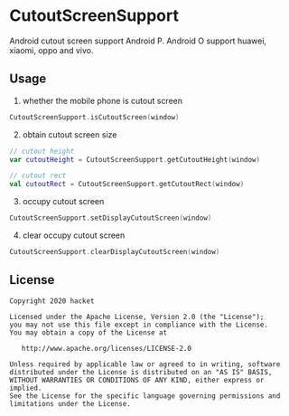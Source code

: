 # CutoutScreenSupport
Android cutout screen support Android P. Android O support huawei, xiaomi, oppo and vivo.

## Usage

1. whether the mobile phone is cutout screen
```kotlin
CutoutScreenSupport.isCutoutScreen(window)
```

2. obtain cutout screen size
```kotlin
// cutout height
var cutoutHeight = CutoutScreenSupport.getCutoutHeight(window)

// cutout rect
val cutoutRect = CutoutScreenSupport.getCutoutRect(window)
```

3. occupy cutout screen
```kotlin
CutoutScreenSupport.setDisplayCutoutScreen(window)
```

4. clear occupy cutout screen
```kotlin
CutoutScreenSupport.clearDisplayCutoutScreen(window)
```

## License

    Copyright 2020 hacket

    Licensed under the Apache License, Version 2.0 (the "License");
    you may not use this file except in compliance with the License.
    You may obtain a copy of the License at

       http://www.apache.org/licenses/LICENSE-2.0

    Unless required by applicable law or agreed to in writing, software
    distributed under the License is distributed on an "AS IS" BASIS,
    WITHOUT WARRANTIES OR CONDITIONS OF ANY KIND, either express or implied.
    See the License for the specific language governing permissions and
    limitations under the License.